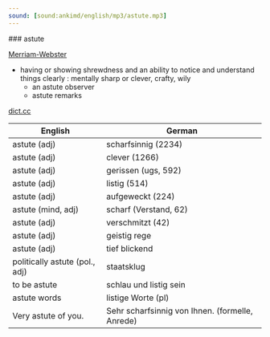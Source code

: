 ```yaml
---
sound: [sound:ankimd/english/mp3/astute.mp3]
---
```


\### astute

[Merriam-Webster](https://www.merriam-webster.com/dictionary/astute)

- having or showing shrewdness and an ability to notice and understand things clearly : mentally sharp or clever, crafty, wily
    - an astute observer
    - astute remarks

[dict.cc](https://www.dict.cc/astute)

| English        | German       |
| -------------- | ------------ |
| astute (adj) | scharfsinnig (2234) |
| astute (adj) | clever (1266) |
| astute (adj) | gerissen (ugs, 592) |
| astute (adj) | listig (514) |
| astute (adj) | aufgeweckt (224) |
| astute (mind, adj) | scharf (Verstand, 62) |
| astute (adj) | verschmitzt (42) |
| astute (adj) | geistig rege |
| astute (adj) | tief blickend |
| politically astute (pol., adj) | staatsklug |
| to be astute | schlau und listig sein |
| astute words | listige Worte (pl) |
| Very astute of you. | Sehr scharfsinnig von Ihnen. (formelle, Anrede) |
